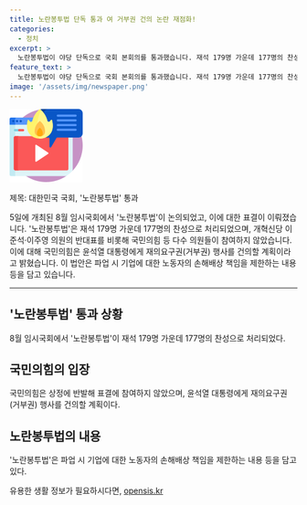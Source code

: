```yaml
---
title: 노란봉투법 단독 통과 여 거부권 건의 논란 재점화!
categories:
  - 정치
excerpt: >
  노란봉투법이 야당 단독으로 국회 본회의를 통과했습니다. 재석 179명 가운데 177명의 찬성으로 처리됐으며, 개혁신당 의원은 반대표를 던졌습니다. 국민의힘은 상정에 반발해 표결에 참여하지 않았고, 윤석열 대통령에게 재의요구권 행사 건의할 예정입니다. 이 법은 파업 시 기업에 대한 노동자의 손해배상 책임을 제한하는 내용을 담고 있습니다.
feature_text: >
  노란봉투법이 야당 단독으로 국회 본회의를 통과했습니다. 재석 179명 가운데 177명의 찬성으로 처리됐으며, 개혁신당 의원은 반대표를 던졌습니다. 국민의힘은 상정에 반발해 표결에 참여하지 않았고, 윤석열 대통령에게 재의요구권 행사 건의할 예정입니다. 이 법은 파업 시 기업에 대한 노동자의 손해배상 책임을 제한하는 내용을 담고 있습니다.
image: '/assets/img/newspaper.png'
---
```


<p><img src="/assets/img/news.png" alt="rentncar 속보" /></p>

<p>제목: 대한민국 국회, '노란봉투법' 통과</p>

<p>5일에 개최된 8월 임시국회에서 '노란봉투법'이 논의되었고, 이에 대한 표결이 이뤄졌습니다. '노란봉투법'은 재석 179명 가운데 177명의 찬성으로 처리되었으며, 개혁신당 이준석·이주영 의원의 반대표를 비롯해 국민의힘 등 다수 의원들이 참여하지 않았습니다. 이에 대해 국민의힘은 윤석열 대통령에게 재의요구권(거부권) 행사를 건의할 계획이라고 밝혔습니다. 이 법안은 파업 시 기업에 대한 노동자의 손해배상 책임을 제한하는 내용 등을 담고 있습니다.</p>

<hr />

<h2 data-ke-size="size26">'노란봉투법' 통과 상황</h2>

<p>8월 임시국회에서 '노란봉투법'이 재석 179명 가운데 177명의 찬성으로 처리되었다.</p>

<h2 data-ke-size="size26">국민의힘의 입장</h2>

<p>국민의힘은 상정에 반발해 표결에 참여하지 않았으며, 윤석열 대통령에게 재의요구권(거부권) 행사를 건의할 계획이다.</p>

<h2 data-ke-size="size26">노란봉투법의 내용</h2>

<p>'노란봉투법'은 파업 시 기업에 대한 노동자의 손해배상 책임을 제한하는 내용 등을 담고 있다.</p>
유용한 생활 정보가 필요하시다면, <a href="https://opensis.kr" rel="dofollow">opensis.kr</a>


